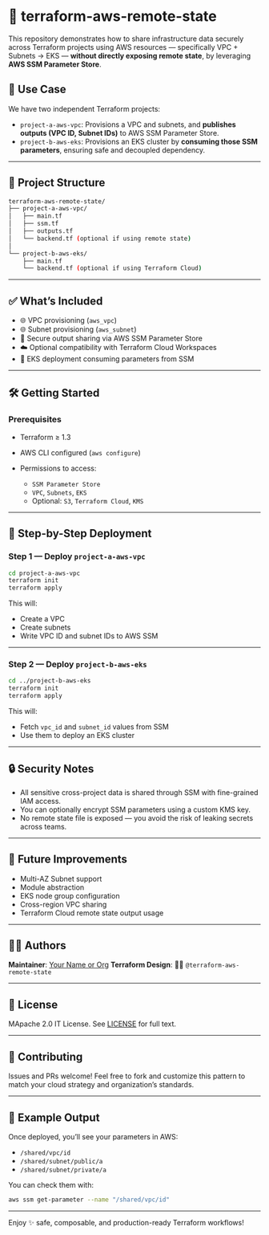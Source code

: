 # 🚀 terraform-aws-remote-state

This repository demonstrates how to share infrastructure data securely across Terraform projects using AWS resources — specifically VPC + Subnets → EKS — **without directly exposing remote state**, by leveraging **AWS SSM Parameter Store**.

## 🧠 Use Case

We have two independent Terraform projects:

- `project-a-aws-vpc`: Provisions a VPC and subnets, and **publishes outputs (VPC ID, Subnet IDs)** to AWS SSM Parameter Store.
- `project-b-aws-eks`: Provisions an EKS cluster by **consuming those SSM parameters**, ensuring safe and decoupled dependency.

---

## 📁 Project Structure

```bash
terraform-aws-remote-state/
├── project-a-aws-vpc/
│   ├── main.tf
│   ├── ssm.tf
│   ├── outputs.tf
│   └── backend.tf (optional if using remote state)
│
└── project-b-aws-eks/
    ├── main.tf
    └── backend.tf (optional if using Terraform Cloud)
````

---

## ✅ What’s Included

* 🌐 VPC provisioning (`aws_vpc`)
* 🌐 Subnet provisioning (`aws_subnet`)
* 🔐 Secure output sharing via AWS SSM Parameter Store
* ☁️ Optional compatibility with Terraform Cloud Workspaces
* 🧩 EKS deployment consuming parameters from SSM

---

## 🛠️ Getting Started

### Prerequisites

* Terraform ≥ 1.3
* AWS CLI configured (`aws configure`)
* Permissions to access:

  * `SSM Parameter Store`
  * `VPC`, `Subnets`, `EKS`
  * Optional: `S3`, `Terraform Cloud`, `KMS`

---

## 🚨 Step-by-Step Deployment

### Step 1 — Deploy `project-a-aws-vpc`

```bash
cd project-a-aws-vpc
terraform init
terraform apply
```

This will:

* Create a VPC
* Create subnets
* Write VPC ID and subnet IDs to AWS SSM

---

### Step 2 — Deploy `project-b-aws-eks`

```bash
cd ../project-b-aws-eks
terraform init
terraform apply
```

This will:

* Fetch `vpc_id` and `subnet_id` values from SSM
* Use them to deploy an EKS cluster

---

## 🔒 Security Notes

* All sensitive cross-project data is shared through SSM with fine-grained IAM access.
* You can optionally encrypt SSM parameters using a custom KMS key.
* No remote state file is exposed — you avoid the risk of leaking secrets across teams.

---

## 🧱 Future Improvements

* Multi-AZ Subnet support
* Module abstraction
* EKS node group configuration
* Cross-region VPC sharing
* Terraform Cloud remote state output usage

---

## 🧑‍💻 Authors

**Maintainer**: [Your Name or Org](https://github.com/your-profile)
**Terraform Design**: 🔨🤖 `@terraform-aws-remote-state`

---

## 📜 License

MApache 2.0 IT License. See [LICENSE](./LICENSE) for full text.

---

## 🤝 Contributing

Issues and PRs welcome! Feel free to fork and customize this pattern to match your cloud strategy and organization’s standards.

---

## 👀 Example Output

Once deployed, you’ll see your parameters in AWS:

* `/shared/vpc/id`
* `/shared/subnet/public/a`
* `/shared/subnet/private/a`

You can check them with:

```bash
aws ssm get-parameter --name "/shared/vpc/id"
```

---

Enjoy ✨ safe, composable, and production-ready Terraform workflows!

```
